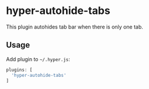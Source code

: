 # hyper-autohide-tabs

This plugin autohides tab bar when there is only one tab.

## Usage

Add plugin to `~/.hyper.js`:

```js
plugins: [
  'hyper-autohide-tabs'
]
```

